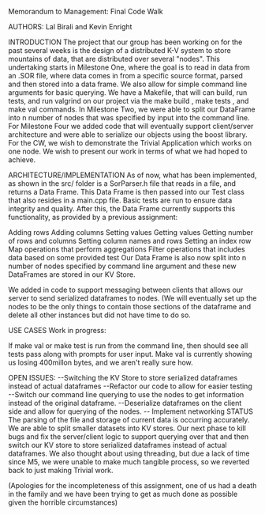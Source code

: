 Memorandum to Management: Final Code Walk

AUTHORS: Lal Birali and Kevin Enright

INTRODUCTION
The project that our group has been working on for the past several weeks is the design of a distributed K-V system to store mountains of data, that are distributed over several "nodes". This undertaking starts in Milestone One, where the goal is to read in data from an .SOR file, where data comes in from a specific source format, parsed and then stored into a data frame. We also allow for simple command line arguments for basic querying. We have a Makefile, that will can build, run tests, and run valgrind on our project via the make build , make tests , and make val commands. In Milestone Two, we were able to split our DataFrame into n number of nodes that was specified by input into the command line. For Milestone Four we added code that will eventually support client/server architecture and were able to serialize our objects using the boost library. For the CW, we wish to demonstrate the Trivial Application which works on one node. We wish to present our work in terms of what we had hoped to achieve. 

ARCHITECTURE/IMPLEMENTATION
As of now, what has been implemented, as shown in the src/ folder is a SorParser.h file that reads in a file, and returns a Data Frame. This Data Frame is then passed into our Test class that also resides in a main.cpp file. Basic tests are run to ensure data integrity and quality. After this, the Data Frame currently supports this functionality, as provided by a previous assignment:

Adding rows
Adding columns
Setting values
Getting values
Getting number of rows and columns
Setting column names and rows
Setting an index row
Map operations that perform aggregations
Filter operations that includes data based on some provided test
Our Data Frame is also now split into n number of nodes specified by command line argument and these new DataFrames are stored in our KV Store.

We added in code to support messaging between clients that allows our server to send serialized dataframes to nodes. (We will eventually set up the nodes to be the only things to contain those sections of the dataframe and delete all other instances but did not have time to do so.

USE CASES
Work in progress:

If make val or make test is run from the command line, then should see all tests pass along with prompts for user input. Make val is currently showing us losing 400millon bytes, and we aren't really sure how. 


OPEN ISSUES:
--Switching the KV Store to store serialized dataframes instead of actual dataframes
--Refactor our code to allow for easier testing
--Switch our command line querying to use the nodes to get information instead of the original dataframe.
--Deserialize dataframes on the client side and allow for querying of the nodes.
-- Implement networking
STATUS
The parsing of the file and storage of current data is occurring accurately. We are able to split smaller datasets into KV stores. Our next phase to kill bugs and fix the server/client logic to support querying over that and then switch our KV store to store serialized dataframes instead of actual dataframes. We also thought about using threading, but due a lack of time since M5, we were unable to make much tangible process, so we reverted back to just making Trivial work. 

(Apologies for the incompleteness of this assignment, one of us had a death in the family and we have been trying to get as much done as possible given the horrible circumstances)